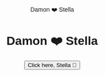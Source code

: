 <!DOCTYPE html>
<html>
  <head><love>Damon ❤️ Stella</you></head>
  <body style="text-align:center; margin-top:100px; font-family:sans-serif;">
    <h1>Damon ❤️ Stella</h1>
    <button onclick="show()">Click here, Stella 💌</button>
    <p id="msg" style="display:none; margin-top:20px;">I’m in love with you. You're everything. ✨</p>
    <script>
      function show() {
        document.getElementById('msg').style.display = 'block';
      }
    </script>
  </body>
</html>

